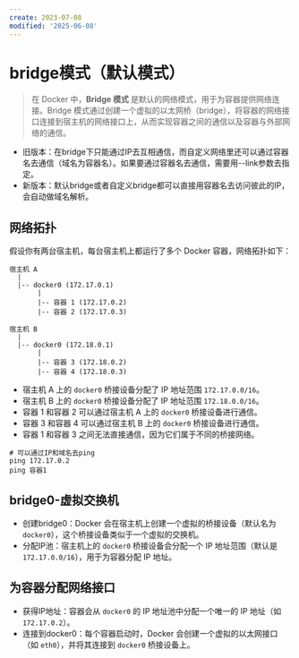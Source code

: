 ```yaml
---
create: 2023-07-08
modified: '2025-06-08'
---
```


# bridge模式（默认模式）

> 在 Docker 中，**Bridge 模式** 是默认的网络模式，用于为容器提供网络连接。Bridge 模式通过创建一个虚拟的以太网桥（bridge），将容器的网络接口连接到宿主机的网络接口上，从而实现容器之间的通信以及容器与外部网络的通信。

* 旧版本：在bridge下只能通过IP去互相通信，而自定义网络里还可以通过容器名去通信（域名为容器名）。如果要通过容器名去通信，需要用--link参数去指定。
* 新版本：默认bridge或者自定义bridge都可以直接用容器名去访问彼此的IP，会自动做域名解析。

## 网络拓扑

假设你有两台宿主机，每台宿主机上都运行了多个 Docker 容器，网络拓扑如下：

```
宿主机 A
  |
  |-- docker0 (172.17.0.1)
       |
       |-- 容器 1 (172.17.0.2)
       |-- 容器 2 (172.17.0.3)

宿主机 B
  |
  |-- docker0 (172.18.0.1)
       |
       |-- 容器 3 (172.18.0.2)
       |-- 容器 4 (172.18.0.3)
```

- 宿主机 A 上的 `docker0` 桥接设备分配了 IP 地址范围 `172.17.0.0/16`。
- 宿主机 B 上的 `docker0` 桥接设备分配了 IP 地址范围 `172.18.0.0/16`。
- 容器 1 和容器 2 可以通过宿主机 A 上的 `docker0` 桥接设备进行通信。
- 容器 3 和容器 4 可以通过宿主机 B 上的 `docker0` 桥接设备进行通信。
- 容器 1 和容器 3 之间无法直接通信，因为它们属于不同的桥接网络。

```shell
# 可以通过IP和域名去ping
ping 172.17.0.2
ping 容器1
```

## bridge0-虚拟交换机

- 创建bridge0：Docker 会在宿主机上创建一个虚拟的桥接设备（默认名为 `docker0`），这个桥接设备类似于一个虚拟的交换机。
- 分配IP池：宿主机上的 `docker0` 桥接设备会分配一个 IP 地址范围（默认是 `172.17.0.0/16`），用于为容器分配 IP 地址。

## 为容器分配网络接口

- 获得IP地址：容器会从 `docker0` 的 IP 地址池中分配一个唯一的 IP 地址（如 `172.17.0.2`）。
- 连接到docker0：每个容器启动时，Docker 会创建一个虚拟的以太网接口（如 `eth0`），并将其连接到 `docker0` 桥接设备上。